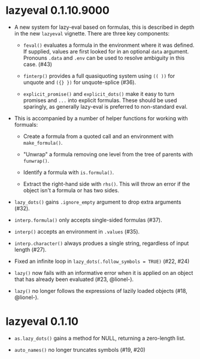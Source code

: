 # lazyeval 0.1.10.9000

* A new system for lazy-eval based on formulas, this is described in depth in
  the new `lazyeval` vignette. There are three key components:
  
  * `feval()` evaluates a formula in the environment where it was defined. 
    If supplied, values are first looked for in an optional `data` argument. 
    Pronouns `.data` and `.env` can be used to resolve ambiguity in this case.
    (#43)
    
  * `finterp()` provides a full quasiquoting system using `(( ))` for unquote
    and `({} })` for unquote-splice (#36).
 
  * `explicit_promise()` and `explicit_dots()` make it easy to turn promises
    and `...` into explicit formulas. These should be used sparingly, as
    generally lazy-eval is preferred to non-standard eval.

* This is accompanied by a number of helper functions for working with
  formuals:
  
  * Create a formula from a quoted call and an environment with 
    `make_formula()`.
  
  * "Unwrap" a formula removing one level from the tree of 
    parents with `funwrap()`.
    
  * Identify a formula with `is.formula()`.
  
  * Extract the right-hand side with `rhs()`. This will throw an error 
    if the object isn't a formula or has two sides.

* `lazy_dots()` gains `.ignore_empty` argument to drop extra arguments (#32).

* `interp.formula()` only accepts single-sided formulas (#37).

* `interp()` accepts an environment in `.values` (#35).

* `interp.character()` always produes a single string, regardless of
  input length (#27).

* Fixed an infinite loop in `lazy_dots(.follow_symbols = TRUE)` (#22, #24)

* `lazy()` now fails with an informative error when it is applied on
  an object that has already been evaluated (#23, @lionel-).

* `lazy()` no longer follows the expressions of lazily loaded objects
  (#18, @lionel-).

# lazyeval 0.1.10

* `as.lazy_dots()` gains a method for NULL, returning a zero-length
  list.

* `auto_names()` no longer truncates symbols (#19, #20)
